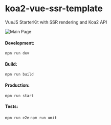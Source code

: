 # koa2-vue-ssr-template
VueJS StarterKit with SSR rendering and Koa2 API

![Main Page](https://image.prntscr.com/image/8g_aWmViQlSzu6p-mgu3RQ.png)

#### Development:

`npm run dev`

#### Build:

`npm run build`

#### Production:

`npm run start`

#### Tests:

`npm run e2e`
`npm run unit`

